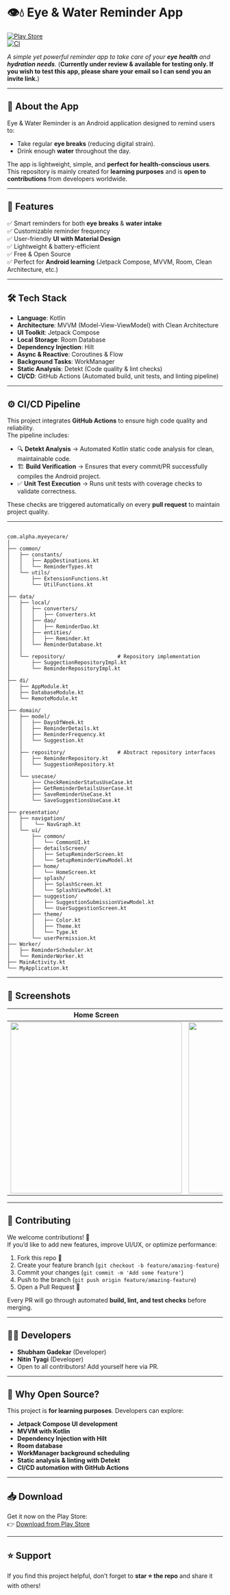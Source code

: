 # 👁️💧 Eye & Water Reminder App

[![Play Store](https://img.shields.io/badge/Download-PlayStore-green?logo=googleplay)](https://play.google.com/store/apps/details?id=com.alpha.myeyecare)  
[![CI](https://github.com/shubham-gadekar-alpha/myEyeCare/actions/workflows/CI-Checks.yml/badge.svg)](https://github.com/shubham-gadekar-alpha/myEyeCare/actions/workflows/CI-Checks.yml)

_A simple yet powerful reminder app to take care of your **eye health** and **hydration needs**._
(**Currently under review & available for testing only. If you wish to test this app, please share your email so I can send you an invite link.**)

---

## 📱 About the App
Eye & Water Reminder is an Android application designed to remind users to:
- Take regular **eye breaks** (reducing digital strain).
- Drink enough **water** throughout the day.

The app is lightweight, simple, and **perfect for health-conscious users**.  
This repository is mainly created for **learning purposes** and is **open to contributions** from developers worldwide.

---

## 🚀 Features
✅ Smart reminders for both **eye breaks** & **water intake**  
✅ Customizable reminder frequency  
✅ User-friendly **UI with Material Design**  
✅ Lightweight & battery-efficient  
✅ Free & Open Source  
✅ Perfect for **Android learning** (Jetpack Compose, MVVM, Room, Clean Architecture, etc.)

---

## 🛠 Tech Stack
- **Language**: Kotlin
- **Architecture**: MVVM (Model-View-ViewModel) with Clean Architecture 
- **UI Toolkit**: Jetpack Compose
- **Local Storage**: Room Database
- **Dependency Injection**: Hilt
- **Async & Reactive**: Coroutines & Flow
- **Background Tasks**: WorkManager
- **Static Analysis**: Detekt (Code quality & lint checks)
- **CI/CD**: GitHub Actions (Automated build, unit tests, and linting pipeline)

---

## ⚙️ CI/CD Pipeline
This project integrates **GitHub Actions** to ensure high code quality and reliability.  
The pipeline includes:
- 🔍 **Detekt Analysis** → Automated Kotlin static code analysis for clean, maintainable code.
- 🏗 **Build Verification** → Ensures that every commit/PR successfully compiles the Android project.
- ✅ **Unit Test Execution** → Runs unit tests with coverage checks to validate correctness.

These checks are triggered automatically on every **pull request** to maintain project quality.

--- 

```

com.alpha.myeyecare/ 
│ 
├── common/                          
│   ├── constants/ 
│   │   ├── AppDestinations.kt
│   │   └── ReminderTypes.kt 
│   └── utils/ 
│       ├── ExtensionFunctions.kt            
│       └── UtilFunctions.kt         
│ 
├── data/                            
│   ├── local/                       
│   │   ├── converters/ 
│   │   │   ├── Converters.kt 
│   │   ├── dao/ 
│   │   │   ├── ReminderDao.kt  
│   │   ├── entities/ 
│   │   │   ├── Reminder.kt  
│   │   └── ReminderDatabase.kt 
│   │ 
│   └── repository/                 # Repository implementation
│       ├── SuggectionRepositoryImpl.kt  
│       └── ReminderRepositoryImpl.kt  
│  
├── di/                             
│   ├── AppModule.kt 
│   ├── DatabaseModule.kt
│   └── RemoteModule.kt 
│
├── domain/                         
│   ├── model/ 
│   │   ├── DaysOfWeek.kt 
│   │   ├── ReminderDetails.kt 
│   │   ├── ReminderFrequency.kt 
│   │   └── Suggestion.kt 
│   │ 
│   ├── repository/                 # Abstract repository interfaces 
│   │   ├── ReminderRepository.kt 
│   │   └── SuggestionRepository.kt 
│   │ 
│   └── usecase/                   
│       ├── CheckReminderStatusUseCase.kt 
│       ├── GetReminderDetailsUserCase.kt 
│       ├── SaveReminderUseCase.kt  
│       └── SaveSuggestionsUseCase.kt 
│ 
├── presentation/                  
│   ├── navigation/ 
│   │    └── NavGraph.kt  
│   └── ui/                   
│       ├── common/ 
│       │   └── CommonUI.kt
│       ├── detailsScreen/ 
│       │   ├── SetupReminderScreen.kt
│       │   └── SetupReminderViewModel.kt
│       ├── home/ 
│       │   └── HomeScreen.kt 
│       ├── splash/ 
│       │   ├── SplashScreen.kt
│       │   └── SplashViewModel.kt 
│       ├── suggestion/ 
│       │   ├── SuggestionSubmissionViewModel.kt 
│       │   └── UserSuggestionScreen.kt
│       ├── theme/ 
│       │   ├── Color.kt 
│       │   ├── Theme.kt 
│       │   └── Type.kt 
│       └── userPermission.kt  
├── Worker/                  
│   ├── ReminderScheduler.kt
│   └── ReminderWorker.kt 
├── MainActivity.kt                   
└── MyApplication.kt                 

```

---

## 📸 Screenshots
| Home Screen                                           | Reminder Screen                                               | Settings                                                     |
|-------------------------------------------------------|---------------------------------------------------------------|--------------------------------------------------------------|
| <img src="screenshots/Home-Screen.png" height="400"/> | <img src="screenshots/Set-Reminder-Screen.png" height="400"/> | <img src="screenshots/Suggestions-Screen.png" height="400"/> |

---

## 🤝 Contributing
We welcome contributions! 🚀  
If you’d like to add new features, improve UI/UX, or optimize performance:
1. Fork this repo 🍴
2. Create your feature branch (`git checkout -b feature/amazing-feature`)
3. Commit your changes (`git commit -m 'Add some feature'`)
4. Push to the branch (`git push origin feature/amazing-feature`)
5. Open a Pull Request 🎉

Every PR will go through automated **build, lint, and test checks** before merging.

---

## 👨‍💻 Developers
- **Shubham Gadekar** (Developer)
- **Nitin Tyagi** (Developer)
- Open to all contributors! Add yourself here via PR.

---

## 🎯 Why Open Source?
This project is **for learning purposes**. Developers can explore:
- **Jetpack Compose UI development**
- **MVVM with Kotlin**
- **Dependency Injection with Hilt**
- **Room database**
- **WorkManager background scheduling**
- **Static analysis & linting with Detekt**
- **CI/CD automation with GitHub Actions**

---

## 📥 Download
Get it now on the Play Store:  
👉 [Download from Play Store](https://play.google.com/store/apps/details?id=com.alpha.myeyecare)

---

## ⭐ Support
If you find this project helpful, don’t forget to **star ⭐ the repo** and share it with others!  
